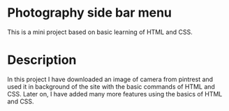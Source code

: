# Photography side bar menu
This is a mini project based on basic learning of HTML and CSS.
# Description
In this project I have downloaded an image of camera from pintrest and used it in background of the site with the basic commands of HTML and CSS.
Later on, I have added many more features using the basics of HTML and CSS.
